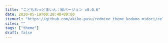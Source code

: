 ```yaml
---
title: "こどもれっどまいん：緑バージョン v0.0.6"
date: 2020-05-19T00:28:48+09:00
itemurl: "https://github.com/akiko-pusu/redmine_theme_kodomo_midori/releases/tag/0.0.6"
sites: ""
tags: ["theme"]
draft: false
---
```


